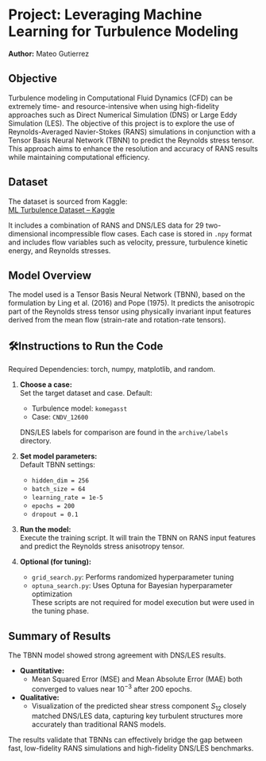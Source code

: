 # Project: Leveraging Machine Learning for Turbulence Modeling  
**Author:** Mateo Gutierrez

## Objective
Turbulence modeling in Computational Fluid Dynamics (CFD) can be extremely time- and resource-intensive when using high-fidelity approaches such as Direct Numerical Simulation (DNS) or Large Eddy Simulation (LES). The objective of this project is to explore the use of Reynolds-Averaged Navier-Stokes (RANS) simulations in conjunction with a Tensor Basis Neural Network (TBNN) to predict the Reynolds stress tensor. This approach aims to enhance the resolution and accuracy of RANS results while maintaining computational efficiency.

## Dataset
The dataset is sourced from Kaggle:  
[ML Turbulence Dataset – Kaggle](https://www.kaggle.com/datasets/ryleymcconkey/ml-turbulence-dataset/versions/3/data)

It includes a combination of RANS and DNS/LES data for 29 two-dimensional incompressible flow cases. Each case is stored in `.npy` format and includes flow variables such as velocity, pressure, turbulence kinetic energy, and Reynolds stresses.

##  Model Overview
The model used is a Tensor Basis Neural Network (TBNN), based on the formulation by Ling et al. (2016) and Pope (1975). It predicts the anisotropic part of the Reynolds stress tensor using physically invariant input features derived from the mean flow (strain-rate and rotation-rate tensors).

## 🛠Instructions to Run the Code
Required Dependencies: torch, numpy, matplotlib, and random.


1. **Choose a case:**  
   Set the target dataset and case. Default:  
   - Turbulence model: `komegasst`  
   - Case: `CNDV_12600`  

   DNS/LES labels for comparison are found in the `archive/labels` directory.

2. **Set model parameters:**  
   Default TBNN settings:
   - `hidden_dim = 256`  
   - `batch_size = 64`  
   - `learning_rate = 1e-5`  
   - `epochs = 200`  
   - `dropout = 0.1`

3. **Run the model:**  
   Execute the training script. It will train the TBNN on RANS input features and predict the Reynolds stress anisotropy tensor.

4. **Optional (for tuning):**  
   - `grid_search.py`: Performs randomized hyperparameter tuning  
   - `optuna_search.py`: Uses Optuna for Bayesian hyperparameter optimization  
   These scripts are not required for model execution but were used in the tuning phase.

## Summary of Results
The TBNN model showed strong agreement with DNS/LES results.  
- **Quantitative:**  
  - Mean Squared Error (MSE) and Mean Absolute Error (MAE) both converged to values near $10^{-3}$ after 200 epochs.
- **Qualitative:**  
  - Visualization of the predicted shear stress component $S_{12}$ closely matched DNS/LES data, capturing key turbulent structures more accurately than traditional RANS models.

The results validate that TBNNs can effectively bridge the gap between fast, low-fidelity RANS simulations and high-fidelity DNS/LES benchmarks.
